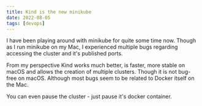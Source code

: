 ```yaml
---
title: Kind is the new minikube
date: 2022-08-05
tags: [devops]
---
```


I have been playing around with minikube for quite some time now. Though as I run minikube on my Mac, I experienced multiple bugs regarding accessing the cluster and it's published ports.

From my perspective Kind works much better, is faster, more stable on macOS and allows the creation of multiple clusters. Though it is not bug-free on macOS. Although most bugs seem to be related to Docker itself on the Mac.

You can even pause the cluster - just pause it's docker container.
